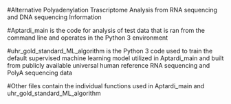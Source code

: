 #Alternative Polyadenylation Trascriptome Analysis from RNA sequencing and DNA sequencing Information

#Aptardi_main is the code for analysis of test data that is ran from the command line and operates in the Python 3 environment

#uhr_gold_standard_ML_algorithm is the Python 3 code used to train the default supervised machine learning model utilized in Aptardi_main and built from publicly available universal human reference RNA sequencing and PolyA sequencing data

#Other files contain the individual functions used in Aptardi_main and uhr_gold_standard_ML_algorithm
